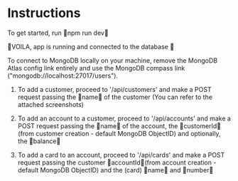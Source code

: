 # Instructions

To get started, run 🔆npm run dev🔆

🎉VOILA, app is running and connected to the database 🎉

To connect to MongoDB locally on your machine, remove the MongoDB Atlas config link entirely and use the MongoDB compass link ("mongodb://localhost:27017/users").

1. To add a customer, proceed to '/api/customers' and make a POST request passing the 🔆name🔆 of the customer (You can refer to the attached screenshots)

2. To add an account to a customer, proceed to '/api/accounts' and make a POST request passing the 🔆name🔆 of the account, the 🔆customerId🔆 (from customer creation - default MongoDB ObjectID) and optionally, the 🔆balance🔆

3. To add a card to an account, proceed to '/api/cards' and make a POST request passing the customer 🔆accountId🔆(from account creation - default MongoDB ObjectID) and the (card) 🔆name🔆 and 🔆number🔆
